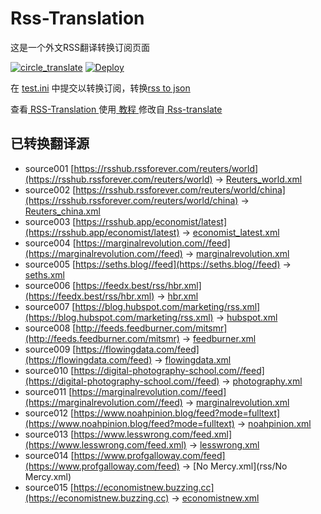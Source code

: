 # Rss-Translation

这是一个外文RSS翻译转换订阅页面 

[![circle_translate](https://github.com/q1azq1a/Rss-Translation/actions/workflows/circle_translate.yml/badge.svg)](https://github.com/q1azq1a/Rss-Translation/actions/workflows/circle_translate.yml)
[![Deploy](https://github.com/q1azq1a/Rss-Translation/actions/workflows/jekyll-gh-pages.yml/badge.svg)](https://github.com/q1azq1a/Rss-Translation/actions/workflows/jekyll-gh-pages.yml)

在 [test.ini](https://github.com/q1azq1a/Rss-Translation/blob/main/test.ini) 中提交以转换订阅，转换[rss to json](https://rss2json.com/)

查看[ RSS-Translation ](https://q1azq1a.github.io/RSS-Translation)使用[ 教程 ](https://www.q1azq1a.net/tutorial/644)修改自[ Rss-translate ](https://github.com/rcy1314/Rss-Translation/)

## 已转换翻译源

 - source001 [https://rsshub.rssforever.com/reuters/world](https://rsshub.rssforever.com/reuters/world) -> [Reuters_world.xml](rss/Reuters_world.xml)
 - source002 [https://rsshub.rssforever.com/reuters/world/china](https://rsshub.rssforever.com/reuters/world/china) -> [Reuters_china.xml](rss/Reuters_china.xml)
 - source003 [https://rsshub.app/economist/latest](https://rsshub.app/economist/latest) -> [economist_latest.xml](rss/economist_latest.xml)
 - source004 [https://marginalrevolution.com//feed](https://marginalrevolution.com//feed) -> [marginalrevolution.xml](rss/marginalrevolution.xml)
 - source005 [https://seths.blog//feed](https://seths.blog//feed) -> [seths.xml](rss/seths.xml)
 - source006 [https://feedx.best/rss/hbr.xml](https://feedx.best/rss/hbr.xml) -> [hbr.xml](rss/hbr.xml)
 - source007 [https://blog.hubspot.com/marketing/rss.xml](https://blog.hubspot.com/marketing/rss.xml) -> [hubspot.xml](rss/hubspot.xml)
 - source008 [http://feeds.feedburner.com/mitsmr](http://feeds.feedburner.com/mitsmr) -> [feedburner.xml](rss/feedburner.xml)
 - source009 [https://flowingdata.com/feed](https://flowingdata.com/feed) -> [flowingdata.xml](rss/flowingdata.xml)
 - source010 [https://digital-photography-school.com//feed](https://digital-photography-school.com//feed) -> [photography.xml](rss/photography.xml)
 - source011 [https://marginalrevolution.com//feed](https://marginalrevolution.com//feed) -> [marginalrevolution.xml](rss/marginalrevolution.xml)
 - source012 [https://www.noahpinion.blog/feed?mode=fulltext](https://www.noahpinion.blog/feed?mode=fulltext) -> [noahpinion.xml](rss/noahpinion.xml)
 - source013 [https://www.lesswrong.com/feed.xml](https://www.lesswrong.com/feed.xml) -> [lesswrong.xml](rss/lesswrong.xml)
 - source014 [https://www.profgalloway.com/feed](https://www.profgalloway.com/feed) -> [No Mercy.xml](rss/No Mercy.xml)
 - source015 [https://economistnew.buzzing.cc](https://economistnew.buzzing.cc) -> [economistnew.xml](rss/economistnew.xml)
